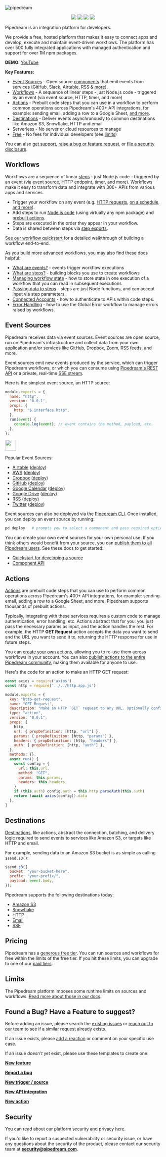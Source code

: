 ![pipedream](https://i.ibb.co/LPhXtH1/logo.png)

<p align="center">
  <a href="https://pipedream.com/community"><img src="https://img.shields.io/badge/discourse-forum-brightgreen.svg?style=flat-square&link=https%3A%2F%2Fpipedream.com%2Fcommunity)](https://pipedream.com/community"></a>
  <a href="https://pipedream.com/support"><img src="https://img.shields.io/badge/-Join%20us%20on%20Slack-green?logo=slack&logoColor=34d28B&labelColor=150d11&color=34d28B&logoWidth=18&link=https%3A%2F%2Fpipedream.com%2Fsupport&link=https%3A%2F%2Fpipedream.com%2Fsupport)](https://pipedream.com/support"></a>
  <a href="https://twitter.com/intent/follow?original_referer=https%3A%2F%2Fpublish.twitter.com%2F%3FbuttonType%3DFollowButton%26query%3Dhttps%253A%252F%252Ftwitter.com%252Fpipedream%26widget%3DButton&ref_src=twsrc%5Etfw&region=follow_link&screen_name=pipedream&tw_p=followbutton"><img src="https://img.shields.io/twitter/follow/pipedream?label=Follow%20%40pipedream&style=social"></a>
  <a href="https://angel.co/company/pipedreamhq/jobs/"><img src="https://img.shields.io/badge/%F0%9F%91%8B%F0%9F%8F%BC%20We're%20hiring!-Join%20us-brightgreen"></a>
</p>

Pipedream is an integration platform for developers.

We provide a free, hosted platform that makes it easy to connect apps and develop, execute and maintain event-driven workflows. The platform has over 500 fully integrated applications with managed authentication and support for over 1M npm packages.

**DEMO**: [YouTube](https://www.youtube.com/watch?v=BGKuPYMNKGg)

**Key Features**:

- [Event Sources](#event-sources) - Open source [components](https://github.com/PipedreamHQ/pipedream/tree/master/components) that emit events from services (GitHub, Slack, Airtable, RSS & [more](https://pipedream.com/apps)).
- [Workflows](#workflows) - A sequence of linear steps - just Node.js code - triggered by an event (via event source, HTTP, timer, and more)
- [Actions](#actions) - Prebuilt code steps that you can use in a workflow to perform common operations across Pipedream's 400+ API integrations, for example: sending email, adding a row to a Google Sheet, [and more](https://pipedream.com/apps).
- [Destinations](#destinations) - Deliver events asynchronously to common destinations like Amazon S3, Snowflake, HTTP and email
- Serverless - No server or cloud resources to manage
- [Free](#pricing) - No fees for individual developers (see [limits](https://docs.pipedream.com/limits/))

You can also [get support](https://pipedream.com/support), [raise a bug or feature request](#found-a-bug-have-a-feature-to-suggest), or [file a security disclosure](#security-disclosures).

## Workflows

Workflows are a sequence of linear [steps](https://docs.pipedream.com/workflows/steps) - just Node.js code - triggered by an event (via [event source](https://pipedream.com/docs/event-sources/), HTTP endpoint, timer, and more). Workflows make it easy to transform data and integrate with 300+ APIs from various apps and services.

- Trigger your workflow on any event (e.g. [HTTP requests](https://docs.pipedream.com/workflows/steps/triggers/#http), [on a schedule](https://docs.pipedream.com/workflows/steps/triggers/#cron-scheduler), [and more](https://pipedream.com/docs/workflows/steps/triggers/)).
- Add steps to run [Node.js code](https://docs.pipedream.com/workflows/steps/code/) (using virtually any npm package) and [prebuilt actions](https://docs.pipedream.com/workflows/steps/actions/).
- Steps are executed in the order they appear in your workflow.
- Data is shared between steps via [step exports](https://docs.pipedream.com/workflows/steps/#step-exports).

[See our workflow quickstart](https://pipedream.com/docs/quickstart/) for a detailed walkthrough of building a workflow end-to-end.

As you build more advanced workflows, you may also find these docs helpful:

- [What are events?](https://docs.pipedream.com/workflows/events/) - events trigger workflow executions
- [What are steps?](https://docs.pipedream.com/workflows/steps/) - building blocks you use to create workflows
- [Managing workflow state](https://docs.pipedream.com/workflows/steps/code/state/) - how to store state in one execution of a workflow that you can read in subsequent executions
- [Passing data to steps](https://docs.pipedream.com/workflows/steps/#passing-data-to-steps-step-parameters) - steps are just Node functions, and can accept input via step parameters.
- [Connected Accounts](https://docs.pipedream.com/connected-accounts/) - how to authenticate to APIs within code steps.
- [Error Handling](https://docs.pipedream.com/workflows/error-handling/global-error-workflow/#modifying-the-global-error-workflow) - how to use the Global Error workflow to manage errors raised by workflows.

## Event Sources

Pipedream receives data via event sources. Event sources are open source, run on Pipedream's infrastructure and collect data from your own application and/or services like GitHub, Dropbox, Zoom, RSS feeds, and more.

Event sources emit new events produced by the service, which can trigger Pipedream workflows, or which you can consume using [Pipedream's REST API](https://docs.pipedream.com/api/rest/) or a private, real-time [SSE stream](https://docs.pipedream.com/api/sse/).

Here is the simplest event source, an HTTP source:

```javascript
module.exports = {
  name: "http",
  version: "0.0.1",
  props: {
    http: "$.interface.http",
  },
  run(event) {
    console.log(event); // event contains the method, payload, etc.
  },
};
```

<a href="https://pipedream.com/sources/new?app=http"><img src="https://i.ibb.co/m0bBsSL/deploy-clean.png" height="35"></a>

Popular Event Sources:

- [Airtable](https://github.com/PipedreamHQ/pipedream/tree/master/components/airtable) ([deploy](https://pipedream.com/sources/new?app=airtable))
- [AWS](https://github.com/PipedreamHQ/pipedream/tree/master/components/aws) ([deploy](https://pipedream.com/sources/new?app=aws))
- [Dropbox](https://github.com/PipedreamHQ/pipedream/tree/master/components/dropbox) ([deploy](https://pipedream.com/sources/new?app=dropbox))
- [GitHub](https://github.com/PipedreamHQ/pipedream/blob/master/components/github/readme.md) ([deploy](https://pipedream.com/sources/new?app=github))
- [Google Calendar](https://github.com/PipedreamHQ/pipedream/tree/master/components/google-calendar) ([deploy](https://pipedream.com/sources/new?app=google-calendar))
- [Google Drive](https://github.com/PipedreamHQ/pipedream/tree/master/components/google-drive) ([deploy](https://pipedream.com/sources/new?app=google-drive))
- [RSS](https://github.com/PipedreamHQ/pipedream/tree/master/components/rss) ([deploy](https://pipedream.com/sources/new?app=rss))
- [Twitter](https://github.com/PipedreamHQ/pipedream/blob/master/components/twitter/readme.md) ([deploy](https://pipedream.com/sources/new?app=twitter))

Event sources can also be deployed via the [Pipedream CLI](https://docs.pipedream.com/cli/reference/). Once installed, you can deploy an event source by running:

```bash
pd deploy   # prompts you to select a component and pass required options
```

You can create your own event sources for your own personal use. If you think others would benefit from your source, you can [publish them to all Pipedream users](https://pipedream.com/docs/components/guidelines/). See these docs to get started:

- [Quickstart for developing a source](https://pipedream.com/docs/components/quickstart/nodejs/sources/)
- [Component API](https://pipedream.com/docs/components/api/)

## Actions

[Actions](https://pipedream.com/docs/components/#actions) are prebuilt code steps that you can use to perform common operations across Pipedream's 400+ API integrations, for example: sending email, adding a row to a Google Sheet, and more. Pipedream supports thousands of prebuilt actions.

Typically, integrating with these services requires a custom code to manage authentication, error handling, etc. Actions abstract that for you: you just pass the necessary params as input, and the action handles the rest. For example, the HTTP **GET Request** action accepts the data you want to send and the URL you want to send it to, returning the HTTP response for use in future steps.

You can [create your own actions](https://pipedream.com/docs/components/quickstart/nodejs/actions/), allowing you to re-use them across workflows in your account. You can also [publish actions to the entire Pipedream community](https://pipedream.com/docs/components/guidelines/), making them available for anyone to use.

Here's the code for an action to make an HTTP GET request:

```javascript
const axios = require('axios')
const http = require('../../http.app.js')

module.exports = {  
  key: "http-get-request",
  name: "GET Request",
  description: "Make an HTTP `GET` request to any URL. Optionally configure query string parameters, headers and basic auth.",
  type: "action",
  version: "0.0.1",
  props: {
    http,
    url: { propDefinition: [http, "url"] },
    params: { propDefinition: [http, "params"] },
    headers: { propDefinition: [http, "headers"] },
    auth: { propDefinition: [http, "auth"] },
  },
  methods: {},
  async run() {
    const config = {
      url: this.url,
      method: "GET",
      params: this.params,
      headers: this.headers,
    }
    if (this.auth) config.auth = this.http.parseAuth(this.auth)
    return (await axios(config)).data
  },
}
```

## Destinations

[Destinations](https://docs.pipedream.com/destinations/), like actions, abstract the connection, batching, and delivery logic required to send events to services like Amazon S3, or targets like HTTP and email.

For example, sending data to an Amazon S3 bucket is as simple as calling `$send.s3()`:

```javascript
$send.s3({
  bucket: "your-bucket-here",
  prefix: "your-prefix/",
  payload: event.body,
});
```

Pipedream supports the following destinations today:

- [Amazon S3](https://docs.pipedream.com/destinations/s3/)
- [Snowflake](https://docs.pipedream.com/destinations/snowflake/)
- [HTTP](https://docs.pipedream.com/destinations/http/)
- [Email](https://docs.pipedream.com/destinations/email/)
- [SSE](https://docs.pipedream.com/destinations/sse/)

## Pricing

Pipedream has a [generous free tier](https://docs.pipedream.com/pricing/#developer-tier). You can run sources and workflows for free within the limits of the free tier. If you hit these limits, you can upgrade to one of our [paid tiers](https://docs.pipedream.com/pricing/).

## Limits

The Pipedream platform imposes some runtime limits on sources and workflows. [Read more about those in our docs](https://docs.pipedream.com/limits/).

## Found a Bug? Have a Feature to suggest?

Before adding an issue, please search the [existing issues](https://github.com/PipedreamHQ/pipedream/issues) or [reach out to our team](https://docs.pipedream.com/support/) to see if a similar request already exists.

If an issue exists, please [add a reaction](https://help.github.com/en/github/collaborating-with-issues-and-pull-requests/about-conversations-on-github) or comment on your specific use case.

If an issue _doesn't_ yet exist, please use these templates to create one:

**[New feature](https://github.com/PipedreamHQ/pipedream/issues/new?assignees=&labels=enhancement&template=feature_request.md&title=%5BFEATURE%5D+)**

**[Report a bug](https://github.com/PipedreamHQ/pipedream/issues/new?assignees=&labels=bug&template=bug_report.md&title=%5BBUG%5D+)**

**[New trigger / source](https://github.com/PipedreamHQ/pipedream/issues/new?assignees=&labels=enhancement%2C+good+first+issue%2C+help+wanted%2C+trigger+%2F+source&template=new-trigger---event-source.md&title=%5BTRIGGER%5D)**

**[New API integration](https://github.com/PipedreamHQ/pipedream/issues/new?assignees=&labels=app%2C+enhancement&template=app---service-integration.md&title=%5BAPP%5D)**

**[New action](https://github.com/PipedreamHQ/pipedream/issues/new?assignees=&labels=action%2C+enhancement%2C+good+first+issue%2C+help+wanted&template=action-request.md&title=%5BACTION%5D)**

## Security

You can read about our platform security and privacy [here](https://pipedream.com/docs/privacy-and-security/).

If you'd like to report a suspected vulnerability or security issue, or have any questions about the security of the product, please contact our security team at **security@pipedream.com**.
